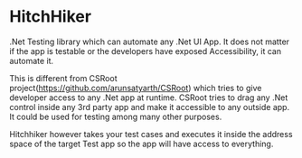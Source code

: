 # HitchHiker
.Net Testing library which can automate any .Net UI App. It does not matter if the app is testable or the developers have exposed Accessibility, it can automate it.

This is different from CSRoot project(https://github.com/arunsatyarth/CSRoot) which tries to give developer access to any .Net app at runtime. CSRoot tries to drag any .Net control inside any 3rd party app and make it accessible to any outside app. It could be used for testing among many other purposes.

Hitchhiker however takes your test cases and executes it inside the address space of the target Test app so the app will have access to everything.
